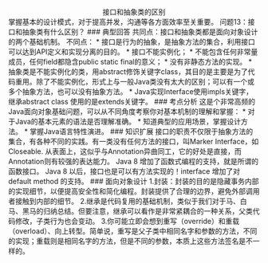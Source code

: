 <center>接口和抽象类的区别</center>
掌握基本的设计模式，对于提高并发，沟通等各方面效率至关重要。
问题13：接口和抽象类有什么区别？
### 典型回答
共同点：接口和抽象类都是面向对象设计的两个基础机制。  
不同点：
* 接口是行为的抽象，是抽象方法的集合，利用接口可以达到API定义和实现分离的目的。
  * 接口不能实例化；
  * 不能包含任何非常量成员，任何field都隐含public static final的意义；
  * 没有非静态方法的实现。
* 抽象类是不能实例化的类，用abstract修饰关键字class，其目的是主要是为了代码重用。除了不能实例化，形式上与一般Java类没有太大的区别；可以有一个或多个抽象方法，也可以没有抽象方法。
* Java实现Interface使用impls关键字，继承abstract class 使用的是extends关键字。
### 考点分析
这是个非常高频的Java面向对象基础问题，可以从不同角度考察你对基本机制的理解和掌握：
* 对于Java的基本元素的语法是否理解准确。
* 知道典型的应用场景，掌握设计方法。
* 掌握Java语言特性演进。
### 知识扩展
接口的职责不仅限于抽象方法的集合，有各种不同的实践。有一类没有任何方法的接口，叫Marker Interface，如Closeable.
从表面上，这似乎与Annotation异曲同工，它的好处是直接，而Annotation则有较强的表达能力。
Java 8 增加了函数式编程的支持，就是所谓的函数接口。
Java 8 以后，接口也是可以有方法实现的！interface 增加了对 default method 的支持。
### 面向对象设计
1.封装：封装的目的是隐藏事务内部的实现细节，以便提高安全性和简化编程。封装提供了合理的边界，避免外部调用者接触到内部的细节。
2.继承是代码复用的基础机制，类似于我们对于马、白马、黑马的归纳总结。但要注意，继承可以看作是非常紧耦合的一种关系，父类代码修改，子类行为也会变动。
3.你可能立即会想到重写（override）和重载（overload）、向上转型。简单说，重写是父子类中相同名字和参数的方法，不同的实现；重载则是相同名字的方法，但是不同的参数，本质上这些方法签名是不一样的。
